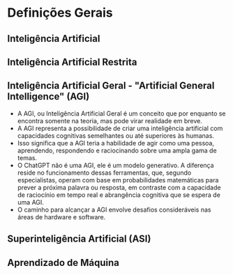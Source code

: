 # Definições Gerais

## Inteligência Artificial

## Inteligência Artificial Restrita

## Inteligência Artificial Geral - "Artificial General Intelligence" (AGI)

- A AGI, ou Inteligência Artificial Geral é um conceito que por enquanto se encontra somente na teoria, mas pode virar realidade em breve.
- A AGI representa a possibilidade de criar uma inteligência artificial com capacidades cognitivas semelhantes ou até superiores às humanas.
- Isso significa que a AGI teria a habilidade de agir como uma pessoa, aprendendo, respondendo e raciocinando sobre uma ampla gama de temas.
- O ChatGPT não é uma AGI, ele é um modelo generativo. A diferença reside no funcionamento dessas ferramentas, que, segundo especialistas, operam com base em probabilidades matemáticas para prever a próxima palavra ou resposta, em contraste com a capacidade de raciocínio em tempo real e abrangência cognitiva que se espera de uma AGI.
- O caminho para alcançar a AGI envolve desafios consideráveis nas áreas de hardware e software.

## Superinteligência Artificial (ASI)

## Aprendizado de Máquina

